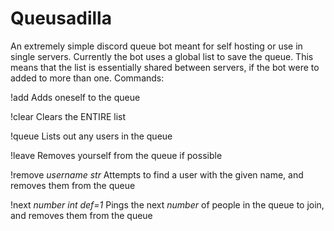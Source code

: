 # Queusadilla
An extremely simple discord queue bot meant for self hosting or use in single servers.
Currently the bot uses a global list to save the queue. This means that the list is essentially shared between servers, if the bot were to added to more than one.
Commands:

!add
Adds oneself to the queue

!clear
Clears the ENTIRE list

!queue
Lists out any users in the queue

!leave
Removes yourself from the queue if possible

!remove *username str*
Attempts to find a user with the given name, and removes them from the queue

!next *number int def=1*
Pings the next *number* of people in the queue to join, and removes them from the queue

